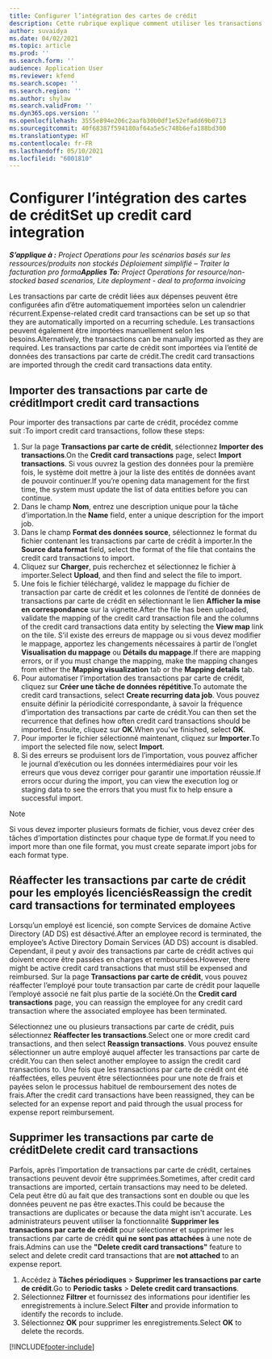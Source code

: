```yaml
---
title: Configurer l’intégration des cartes de crédit
description: Cette rubrique explique comment utiliser les transactions par carte de crédit liées aux dépenses.
author: suvaidya
ms.date: 04/02/2021
ms.topic: article
ms.prod: ''
ms.search.form: ''
audience: Application User
ms.reviewer: kfend
ms.search.scope: ''
ms.search.region: ''
ms.author: shylaw
ms.search.validFrom: ''
ms.dyn365.ops.version: ''
ms.openlocfilehash: 3555e894e206c2aafb30b0df1e52efadd69b0713
ms.sourcegitcommit: 40f68387f594180af64a5e5c748b6efa188bd300
ms.translationtype: HT
ms.contentlocale: fr-FR
ms.lasthandoff: 05/10/2021
ms.locfileid: "6001810"
---
```

# <a name="set-up-credit-card-integration"></a><span data-ttu-id="f14b1-103">Configurer l’intégration des cartes de crédit</span><span class="sxs-lookup"><span data-stu-id="f14b1-103">Set up credit card integration</span></span>

<span data-ttu-id="f14b1-104">_**S’applique à :** Project Operations pour les scénarios basés sur les ressources/produits non stockés Déploiement simplifié – Traiter la facturation pro forma_</span><span class="sxs-lookup"><span data-stu-id="f14b1-104">_**Applies To:** Project Operations for resource/non-stocked based scenarios, Lite deployment - deal to proforma invoicing_</span></span>

<span data-ttu-id="f14b1-105">Les transactions par carte de crédit liées aux dépenses peuvent être configurées afin d’être automatiquement importées selon un calendrier récurrent.</span><span class="sxs-lookup"><span data-stu-id="f14b1-105">Expense-related credit card transactions can be set up so that they are automatically imported on a recurring schedule.</span></span> <span data-ttu-id="f14b1-106">Les transactions peuvent également être importées manuellement selon les besoins.</span><span class="sxs-lookup"><span data-stu-id="f14b1-106">Alternatively, the transactions can be manually imported as they are required.</span></span> <span data-ttu-id="f14b1-107">Les transactions par carte de crédit sont importées via l’entité de données des transactions par carte de crédit.</span><span class="sxs-lookup"><span data-stu-id="f14b1-107">The credit card transactions are imported through the credit card transactions data entity.</span></span>

## <a name="import-credit-card-transactions"></a><span data-ttu-id="f14b1-108">Importer des transactions par carte de crédit</span><span class="sxs-lookup"><span data-stu-id="f14b1-108">Import credit card transactions</span></span>

<span data-ttu-id="f14b1-109">Pour importer des transactions par carte de crédit, procédez comme suit :</span><span class="sxs-lookup"><span data-stu-id="f14b1-109">To import credit card transactions, follow these steps:</span></span>

1. <span data-ttu-id="f14b1-110">Sur la page **Transactions par carte de crédit**, sélectionnez **Importer des transactions**.</span><span class="sxs-lookup"><span data-stu-id="f14b1-110">On the **Credit card transactions** page, select **Import transactions**.</span></span> <span data-ttu-id="f14b1-111">Si vous ouvrez la gestion des données pour la première fois, le système doit mettre à jour la liste des entités de données avant de pouvoir continuer.</span><span class="sxs-lookup"><span data-stu-id="f14b1-111">If you’re opening data management for the first time, the system must update the list of data entities before you can continue.</span></span>
2. <span data-ttu-id="f14b1-112">Dans le champ **Nom**, entrez une description unique pour la tâche d’importation.</span><span class="sxs-lookup"><span data-stu-id="f14b1-112">In the **Name** field, enter a unique description for the import job.</span></span>
3. <span data-ttu-id="f14b1-113">Dans le champ **Format des données source**, sélectionnez le format du fichier contenant les transactions par carte de crédit à importer.</span><span class="sxs-lookup"><span data-stu-id="f14b1-113">In the **Source data format** field, select the format of the file that contains the credit card transactions to import.</span></span>
4. <span data-ttu-id="f14b1-114">Cliquez sur **Charger**, puis recherchez et sélectionnez le fichier à importer.</span><span class="sxs-lookup"><span data-stu-id="f14b1-114">Select **Upload**, and then find and select the file to import.</span></span>
5. <span data-ttu-id="f14b1-115">Une fois le fichier téléchargé, validez le mappage du fichier de transaction par carte de crédit et les colonnes de l’entité de données de transactions par carte de crédit en sélectionnant le lien **Afficher la mise en correspondance** sur la vignette.</span><span class="sxs-lookup"><span data-stu-id="f14b1-115">After the file has been uploaded, validate the mapping of the credit card transaction file and the columns of the credit card transactions data entity by selecting the **View map** link on the tile.</span></span> <span data-ttu-id="f14b1-116">S’il existe des erreurs de mappage ou si vous devez modifier le mappage, apportez les changements nécessaires à partir de l’onglet **Visualisation du mappage** ou **Détails du mappage**.</span><span class="sxs-lookup"><span data-stu-id="f14b1-116">If there are mapping errors, or if you must change the mapping, make the mapping changes from either the **Mapping visualization** tab or the **Mapping details** tab.</span></span>
6. <span data-ttu-id="f14b1-117">Pour automatiser l’importation des transactions par carte de crédit, cliquez sur **Créer une tâche de données répétitive**.</span><span class="sxs-lookup"><span data-stu-id="f14b1-117">To automate the credit card transactions, select **Create recurring data job**.</span></span> <span data-ttu-id="f14b1-118">Vous pouvez ensuite définir la périodicité correspondante, à savoir la fréquence d’importation des transactions par carte de crédit.</span><span class="sxs-lookup"><span data-stu-id="f14b1-118">You can then set the recurrence that defines how often credit card transactions should be imported.</span></span> <span data-ttu-id="f14b1-119">Ensuite, cliquez sur **OK**.</span><span class="sxs-lookup"><span data-stu-id="f14b1-119">When you’ve finished, select **OK**.</span></span>
7. <span data-ttu-id="f14b1-120">Pour importer le fichier sélectionné maintenant, cliquez sur **Importer**.</span><span class="sxs-lookup"><span data-stu-id="f14b1-120">To import the selected file now, select **Import**.</span></span>
8. <span data-ttu-id="f14b1-121">Si des erreurs se produisent lors de l’importation, vous pouvez afficher le journal d’exécution ou les données intermédiaires pour voir les erreurs que vous devez corriger pour garantir une importation réussie.</span><span class="sxs-lookup"><span data-stu-id="f14b1-121">If errors occur during the import, you can view the execution log or staging data to see the errors that you must fix to help ensure a successful import.</span></span>

> [!NOTE]
> <span data-ttu-id="f14b1-122">Si vous devez importer plusieurs formats de fichier, vous devez créer des tâches d’importation distinctes pour chaque type de format.</span><span class="sxs-lookup"><span data-stu-id="f14b1-122">If you need to import more than one file format, you must create separate import jobs for each format type.</span></span>

## <a name="reassign-the-credit-card-transactions-for-terminated-employees"></a><span data-ttu-id="f14b1-123">Réaffecter les transactions par carte de crédit pour les employés licenciés</span><span class="sxs-lookup"><span data-stu-id="f14b1-123">Reassign the credit card transactions for terminated employees</span></span>

<span data-ttu-id="f14b1-124">Lorsqu’un employé est licencié, son compte Services de domaine Active Directory (AD DS) est désactivé.</span><span class="sxs-lookup"><span data-stu-id="f14b1-124">After an employee record is terminated, the employee’s Active Directory Domain Services (AD DS) account is disabled.</span></span> <span data-ttu-id="f14b1-125">Cependant, il peut y avoir des transactions par carte de crédit actives qui doivent encore être passées en charges et remboursées.</span><span class="sxs-lookup"><span data-stu-id="f14b1-125">However, there might be active credit card transactions that must still be expensed and reimbursed.</span></span> <span data-ttu-id="f14b1-126">Sur la page **Transactions par carte de crédit**, vous pouvez réaffecter l’employé pour toute transaction par carte de crédit pour laquelle l’employé associé ne fait plus partie de la société.</span><span class="sxs-lookup"><span data-stu-id="f14b1-126">On the **Credit card transactions** page, you can reassign the employee for any credit card transaction where the associated employee has been terminated.</span></span>

<span data-ttu-id="f14b1-127">Sélectionnez une ou plusieurs transactions par carte de crédit, puis sélectionnez **Réaffecter les transactions**.</span><span class="sxs-lookup"><span data-stu-id="f14b1-127">Select one or more credit card transactions, and then select **Reassign transactions**.</span></span> <span data-ttu-id="f14b1-128">Vous pouvez ensuite sélectionner un autre employé auquel affecter les transactions par carte de crédit.</span><span class="sxs-lookup"><span data-stu-id="f14b1-128">You can then select another employee to assign the credit card transactions to.</span></span> <span data-ttu-id="f14b1-129">Une fois que les transactions par carte de crédit ont été réaffectées, elles peuvent être sélectionnées pour une note de frais et payées selon le processus habituel de remboursement des notes de frais.</span><span class="sxs-lookup"><span data-stu-id="f14b1-129">After the credit card transactions have been reassigned, they can be selected for an expense report and paid through the usual process for expense report reimbursement.</span></span>

## <a name="delete-credit-card-transactions"></a><span data-ttu-id="f14b1-130">Supprimer les transactions par carte de crédit</span><span class="sxs-lookup"><span data-stu-id="f14b1-130">Delete credit card transactions</span></span> 

<span data-ttu-id="f14b1-131">Parfois, après l’importation de transactions par carte de crédit, certaines transactions peuvent devoir être supprimées.</span><span class="sxs-lookup"><span data-stu-id="f14b1-131">Sometimes, after credit card transactions are imported, certain transactions may need to be deleted.</span></span> <span data-ttu-id="f14b1-132">Cela peut être dû au fait que des transactions sont en double ou que les données peuvent ne pas être exactes.</span><span class="sxs-lookup"><span data-stu-id="f14b1-132">This could be because the transactions are duplicates or because the data might isn't accurate.</span></span> <span data-ttu-id="f14b1-133">Les administrateurs peuvent utiliser la fonctionnalité **Supprimer les transactions par carte de crédit** pour sélectionner et supprimer les transactions par carte de crédit **qui ne sont pas attachées** à une note de frais.</span><span class="sxs-lookup"><span data-stu-id="f14b1-133">Admins can use the **"Delete credit card transactions"** feature to select and delete credit card transactions that are **not attached** to an expense report.</span></span> 

1. <span data-ttu-id="f14b1-134">Accédez à **Tâches périodiques** > **Supprimer les transactions par carte de crédit**.</span><span class="sxs-lookup"><span data-stu-id="f14b1-134">Go to **Periodic tasks** > **Delete credit card transactions**.</span></span>
2. <span data-ttu-id="f14b1-135">Sélectionnez **Filtrer** et fournissez des informations pour identifier les enregistrements à inclure.</span><span class="sxs-lookup"><span data-stu-id="f14b1-135">Select **Filter** and provide information to identify the records to include.</span></span>
3. <span data-ttu-id="f14b1-136">Sélectionnez **OK** pour supprimer les enregistrements.</span><span class="sxs-lookup"><span data-stu-id="f14b1-136">Select **OK** to delete the records.</span></span> 

[!INCLUDE[footer-include](../includes/footer-banner.md)]
